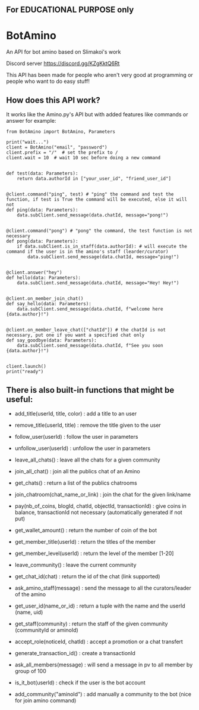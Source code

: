 ## For EDUCATIONAL PURPOSE only

# BotAmino
An API for bot amino based on Slimakoi's work

Discord server https://discord.gg/KZgKktQ6Rt

This API has been made for people who aren't very good at programming or people who want to do easy stuff!

## How does this API work?

It works like the Amino.py's API but with added features like commands or answer
for example:

```python3
from BotAmino import BotAmino, Parameters

print("wait...")
client = BotAmino("email", "password")
client.prefix = "/"  # set the prefix to /
client.wait = 10  # wait 10 sec before doing a new command


def test(data: Parameters):
    return data.authorId in ["your_user_id", "friend_user_id"]


@client.command("ping", test) # "ping" the command and test the function, if test is True the command will be executed, else it will not
def ping(data: Parameters):
    data.subClient.send_message(data.chatId, message="pong!")


@client.command("pong") # "pong" the command, the test function is not necessary
def pong(data: Parameters):
    if data.subClient.is_in_staff(data.authorId): # will execute the command if the user is in the amino's staff (learder/curator)
        data.subClient.send_message(data.chatId, message="ping!")


@client.answer("hey")
def hello(data: Parameters):
    data.subClient.send_message(data.chatId, message="Hey! Hey!")


@client.on_member_join_chat()
def say_hello(data: Parameters):
    data.subClient.send_message(data.chatId, f"welcome here {data.author}!")


@client.on_member_leave_chat(["chatId"]) # the chatId is not necessary, put one if you want a specified chat only
def say_goodbye(data: Parameters):
    data.subClient.send_message(data.chatId, f"See you soon {data.author}!")


client.launch()
print("ready")
```

## There is also built-in functions that might be useful:

- add_title(userId, title, color) : add a title to an user

- remove_title(userId, title) : remove the title given to the user

- follow_user(userId) : follow the user in parameters

- unfollow_user(userId) : unfollow the user in parameters

- leave_all_chats() : leave all the chats for a given community

- join_all_chat() : join all the publics chat of an Amino

- get_chats() : return a list of the publics chatrooms

- join_chatroom(chat_name_or_link) : join the chat for the given link/name

- pay(nb_of_coins, blogId, chatId, objectId, transactionId) : give coins in balance, transactionId not necessary (automatically generated if not put)

- get_wallet_amount() : return the number of coin of the bot

- get_member_title(userId) : return the titles of the member

- get_member_level(userId) : return the level of the member [1-20]

- leave_community() : leave the current community

- get_chat_id(chat) : return the id of the chat (link supported)

- ask_amino_staff(message) : send the message to all the curators/leader of the amino

- get_user_id(name_or_id) : return a tuple with the name and the userId (name, uid)

- get_staff(community) : return the staff of the given community (communityId or aminoId)

- accept_role(noticeId, chatId) : accept a promotion or a chat transfert

- generate_transaction_id() : create a transactionId

- ask_all_members(message) : will send a message in pv to all member by group of 100

- is_it_bot(userId) : check if the user is the bot account

- add_community("aminoId") : add manually a community to the bot (nice for join amino command)
